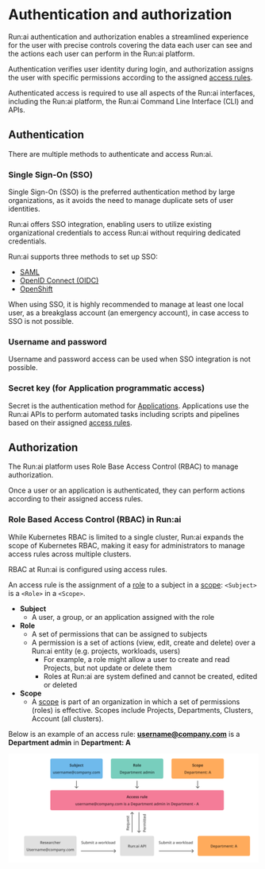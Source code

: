 # Authentication and authorization

Run:ai authentication and authorization enables a streamlined experience for the user with precise controls covering the data each user can see and the actions each user can perform in the Run:ai platform.

Authentication verifies user identity during login, and authorization assigns the user with specific permissions according to the assigned [access rules](accessrules.md).

Authenticated access is required to use all aspects of the Run:ai interfaces, including the Run:ai platform, the Run:ai Command Line Interface (CLI) and APIs.

## Authentication

There are multiple methods to authenticate and access Run:ai.

### Single Sign-On (SSO)

Single Sign-On (SSO) is the preferred authentication method by large organizations, as it avoids the need to manage duplicate sets of user identities.

Run:ai offers SSO integration, enabling users to utilize existing organizational credentials to access Run:ai without requiring dedicated credentials.

Run:ai supports three methods to set up SSO:

* [SAML](sso/saml.md)
* [OpenID Connect (OIDC)](sso/openidconnect.md)
* [OpenShift](sso/openshift.md)

When using SSO, it is highly recommended to manage at least one local user, as a breakglass account (an emergency account), in case access to SSO is not possible.

### Username and password

Username and password access can be used when SSO integration is not possible.

### Secret key (for Application programmatic access)

Secret is the authentication method for [Applications](applications.md). Applications use the Run:ai APIs to perform automated tasks including scripts and pipelines based on their assigned [access rules](accessrules.md).

## Authorization

The Run:ai platform uses Role Base Access Control (RBAC) to manage authorization.

Once a user or an application is authenticated, they can perform actions according to their assigned access rules.

### Role Based Access Control (RBAC) in Run:ai

While Kubernetes RBAC is limited to a single cluster, Run:ai expands the scope of Kubernetes RBAC, making it easy for administrators to manage access rules across multiple clusters.

RBAC at Run:ai is configured using access rules.

An access rule is the assignment of a [role](roles.md) to a subject in a [scope](broken-reference): `<Subject>` is a `<Role>` in a `<Scope>`.

* **Subject**
  * A user, a group, or an application assigned with the role
* **Role**
  * A set of permissions that can be assigned to subjects
  * A permission is a set of actions (view, edit, create and delete) over a Run:ai entity (e.g. projects, workloads, users)
    * For example, a role might allow a user to create and read Projects, but not update or delete them
    * Roles at Run:ai are system defined and cannot be created, edited or deleted
* **Scope**
  * A [scope](broken-reference) is part of an organization in which a set of permissions (roles) is effective. Scopes include Projects, Departments, Clusters, Account (all clusters).

Below is an example of an access rule: **username@company.com** is a **Department admin** in **Department: A**

![](img/auth-rbac.png)
